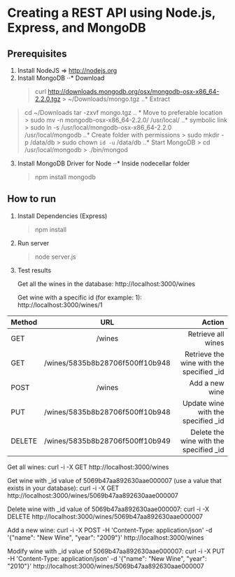 # Creating a REST API using Node.js, Express, and MongoDB

## Prerequisites

1. Install NodeJS => http://nodejs.org
2. Install MongoDB
⋅⋅* Download
    > curl http://downloads.mongodb.org/osx/mongodb-osx-x86_64-2.2.0.tgz > ~/Downloads/mongo.tgz
..* Extract
> cd ~/Downloads
> tar -zxvf mongo.tgz
.. * Move to preferable location
	> sudo mv -n mongodb-osx-x86_64-2.2.0/ /usr/local/
..*  symbolic link
	> sudo ln -s /usr/local/mongodb-osx-x86_64-2.2.0 /usr/local/mongodb
..*  Create folder with permissions
	> sudo mkdir -p /data/db
	> sudo chown `id -u` /data/db
..*  Start MongoDB
	> cd /usr/local/mongodb
	> ./bin/mongod
	
3. Install MongoDB Driver for Node
⋅⋅* Inside nodecellar folder
	> npm install mongodb


## How to run

1. Install Dependencies (Express)
	> npm install

2. Run server 
	> node server.js

3. Test results
	
	Get all the wines in the database:
		http://localhost:3000/wines
	
	Get wine with a specific id (for example: 1):
		http://localhost:3000/wines/1


| Method        | URL           | Action  |
| ------------- |:-------------:| -----:|
| GET    	    | /wines | Retrieve all wines |
| GET    	    | /wines/5835b8b28706f500ff10b948 | Retrieve the wine with the specified _id |
| POST    	    | /wines | Add a new wine |
| PUT    	    | /wines/5835b8b28706f500ff10b948 | Update wine with the specified _id |
| DELETE    	| /wines/5835b8b28706f500ff10b949 | Delete the wine with the specified _id |

Get all wines:
curl -i -X GET http://localhost:3000/wines

Get wine with _id value of 5069b47aa892630aae000007 (use a value that exists in your database):
curl -i -X GET http://localhost:3000/wines/5069b47aa892630aae000007

Delete wine with _id value of 5069b47aa892630aae000007:
curl -i -X DELETE http://localhost:3000/wines/5069b47aa892630aae000007

Add a new wine:
curl -i -X POST -H 'Content-Type: application/json' -d '{"name": "New Wine", "year": "2009"}' http://localhost:3000/wines

Modify wine with _id value of 5069b47aa892630aae000007:
curl -i -X PUT -H 'Content-Type: application/json' -d '{"name": "New Wine", "year": "2010"}' http://localhost:3000/wines/5069b47aa892630aae000007

